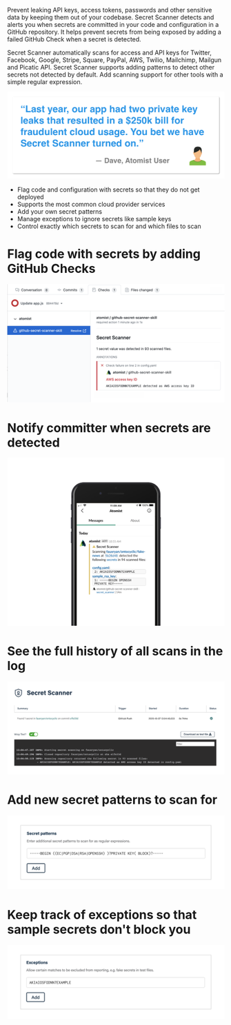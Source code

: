 Prevent leaking API keys, access tokens, passwords and other sensitive data by
keeping them out of your codebase. Secret Scanner detects and alerts you when
secrets are committed in your code and configuration in a GitHub repository. It
helps prevent secrets from being exposed by adding a failed GitHub Check when a
secret is detected.

Secret Scanner automatically scans for access and API keys for Twitter,
Facebook, Google, Stripe, Square, PayPal, AWS, Twilio, Mailchimp, Mailgun and
Picatic API. Secret Scanner supports adding patterns to detect other secrets not
detected by default. Add scanning support for other tools with a simple regular
expression.

![Customer quote](docs/images/secret-scanner-customer-quote.png)

-   Flag code and configuration with secrets so that they do not get deployed
-   Supports the most common cloud provider services
-   Add your own secret patterns
-   Manage exceptions to ignore secrets like sample keys
-   Control exactly which secrets to scan for and which files to scan

# Flag code with secrets by adding GitHub Checks

![Check annotations](docs/images/secret-scanner-check-annotations.png)

# Notify committer when secrets are detected

![Slack notifications](docs/images/secret-scanner-slack.png)

# See the full history of all scans in the log

![Log](docs/images/secret-scanner-log.png)

# Add new secret patterns to scan for

![Add new secret patterns](docs/images/secret-scanner-secret-patterns.png)

# Keep track of exceptions so that sample secrets don't block you

![Manage exceptions](docs/images/secret-scanner-exceptions.png)
